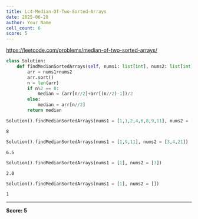 ```yaml
---
title: Lc4-Median-Of-Two-Sorted-Arrays
date: 2025-06-28
author: Your Name
cell_count: 6
score: 5
---
```


https://leetcode.com/problems/median-of-two-sorted-arrays/


```python
class Solution:
    def findMedianSortedArrays(self, nums1: list[int], nums2: list[int]) -> float:
        arr = nums1+nums2
        arr.sort()
        n = len(arr)
        if n%2 == 0:
            median = (arr[n//2]+arr[(n//2)-1])/2
        else:
            median = arr[n//2]
        return median
```


```python
Solution().findMedianSortedArrays(nums1 = [1,1,2,4,6,8,9,11], nums2 = [3,4,9,13,17,19,21])
```




    8




```python
Solution().findMedianSortedArrays(nums1 = [1,9,11], nums2 = [3,4,21])
```




    6.5




```python
Solution().findMedianSortedArrays(nums1 = [1], nums2 = [3])
```




    2.0




```python
Solution().findMedianSortedArrays(nums1 = [1], nums2 = [])
```




    1




---
**Score: 5**